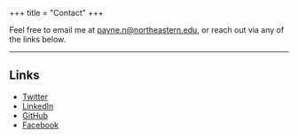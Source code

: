 +++
title = "Contact"
+++

Feel free to email me at [payne.n@northeastern.edu](mailto:payne.n@northeastern.edu), or reach out via any of the links below.

---

## Links

<ul class="share-icons">
<li><i class="fab fa-twitter"></i> <a href="https://www.twitter.com/nickisapayne" | absURL>Twitter </a>
</li>

<li><i class="fab fa-linkedin"></i> <a href="https://www.linkedin.com/in/ni-payne/" | absURL>LinkedIn </a>
</li>

<li><i class="fab fa-github"></i> <a href="https://github.com/nipayne" | absURL>GitHub </a></li>

<li><i class="fab fa-facebook"></i> <a href="https://www.facebook.com/nickisapayne" | absURL>Facebook </a></li>

</ul>
